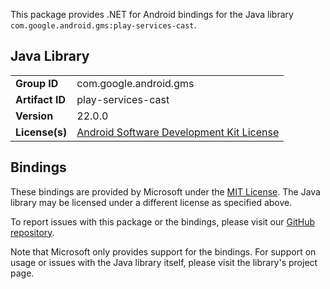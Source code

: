 This package provides .NET for Android bindings for the Java library `com.google.android.gms:play-services-cast`.

## Java Library

| | |
|-|-|
| **Group ID** | com.google.android.gms |
| **Artifact ID** | play-services-cast |
| **Version** | 22.0.0 |
| **License(s)** | [Android Software Development Kit License](https://developer.android.com/studio/terms.html) |

## Bindings

These bindings are provided by Microsoft under the [MIT License](https://opensource.org/licenses/MIT). The Java
library may be licensed under a different license as specified above.

To report issues with this package or the bindings, please visit our [GitHub repository](https://aka.ms/android-libraries).

Note that Microsoft only provides support for the bindings. For support on
usage or issues with the Java library itself, please visit the library's project page.
